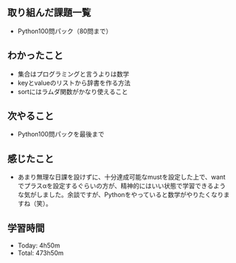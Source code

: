 ## 取り組んだ課題一覧
- Python100問パック（80問まで）
## わかったこと
- 集合はプログラミングと言うよりは数学
- keyとvalueのリストから辞書を作る方法
- sortにはラムダ関数がかなり使えること
## 次やること
- Python100問パックを最後まで
## 感じたこと
- あまり無理な日課を設けずに、十分達成可能なmustを設定した上で、wantでプラスαを設定するぐらいの方が、精神的にはいい状態で学習できるような気がしました。余談ですが、Pythonをやっていると数学がやりたくなりますね（笑）。
## 学習時間
- Today: 4h50m
- Total: 473h50m
